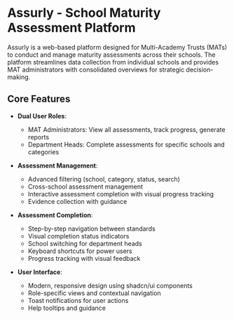 # Assurly - School Maturity Assessment Platform

Assurly is a web-based platform designed for Multi-Academy Trusts (MATs) to conduct and manage maturity assessments across their schools. The platform streamlines data collection from individual schools and provides MAT administrators with consolidated overviews for strategic decision-making.

## Core Features

- **Dual User Roles**:
  - MAT Administrators: View all assessments, track progress, generate reports
  - Department Heads: Complete assessments for specific schools and categories

- **Assessment Management**:
  - Advanced filtering (school, category, status, search)
  - Cross-school assessment management
  - Interactive assessment completion with visual progress tracking
  - Evidence collection with guidance

- **Assessment Completion**:
  - Step-by-step navigation between standards
  - Visual completion status indicators
  - School switching for department heads
  - Keyboard shortcuts for power users
  - Progress tracking with visual feedback

- **User Interface**:
  - Modern, responsive design using shadcn/ui components
  - Role-specific views and contextual navigation
  - Toast notifications for user actions
  - Help tooltips and guidance